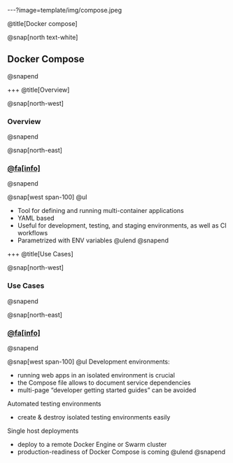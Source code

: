 ---?image=template/img/compose.jpeg

@title[Docker compose]

@snap[north text-white]
## Docker Compose
@snapend

+++
@title[Overview]

@snap[north-west]
### Overview
@snapend

@snap[north-east]
### [@fa[info]](https://docs.docker.com/compose/overview/)
@snapend

@snap[west span-100]
@ul[](false)
- Tool for defining and running multi-container applications
- YAML based
- Useful for development, testing, and staging environments, as well as CI workflows
- Parametrized with ENV variables
@ulend
@snapend

+++
@title[Use Cases]

@snap[north-west]
### Use Cases
@snapend

@snap[north-east]
### [@fa[info]](https://docs.docker.com/compose/overview/#common-use-cases)
@snapend

@snap[west span-100]
@ul[](false)
Development environments:
* running web apps in an isolated environment is crucial
* the Compose file allows to document service dependencies
* multi-page “developer getting started guides” can be avoided

Automated testing environments
* create & destroy isolated testing environments easily
 
Single host deployments
* deploy to a remote Docker Engine or Swarm cluster
* production-readiness of Docker Compose is coming
@ulend
@snapend